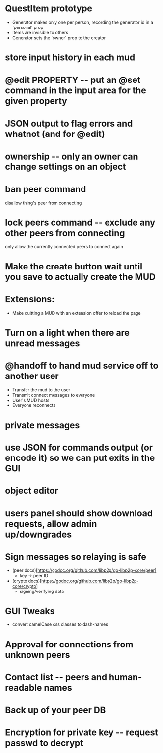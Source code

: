 # QuestItem prototype
* Generator makes only one per person, recording the generator id in a 'personal' prop
* Items are invisible to others
* Generator sets the 'owner' prop to the creator

# store input history in each mud

# @edit PROPERTY -- put an @set command in the input area for the given property

# JSON output to flag errors and whatnot (and for @edit)

# ownership -- only an owner can change settings on an object

# ban peer command

disallow thing's peer from connecting

# lock peers command -- exclude any other peers from connecting

only allow the currently connected peers to connect again

# Make the create button wait until you save to actually create the MUD

# Extensions:
* Make quitting a MUD with an extension offer to reload the page

# Turn on a light when there are unread messages

# @handoff to hand mud service off to another user
* Transfer the mud to the user
* Transmit connect messages to everyone
* User's MUD hosts
* Everyone reconnects

# private messages

# use JSON for commands output (or encode it) so we can put exits in the GUI

# object editor

# users panel should show download requests, allow admin up/downgrades

# Sign messages so relaying is safe
* (peer docs)[https://godoc.org/github.com/libp2p/go-libp2p-core/peer]
  * key -> peer ID
* (crypto docs)[https://godoc.org/github.com/libp2p/go-libp2p-core/crypto]
  * signing/verifying data

# GUI Tweaks
* convert camelCase css classes to dash-names

# Approval for connections from unknown peers

# Contact list -- peers and human-readable names

# Back up of your peer DB

# Encryption for private key -- request passwd to decrypt

